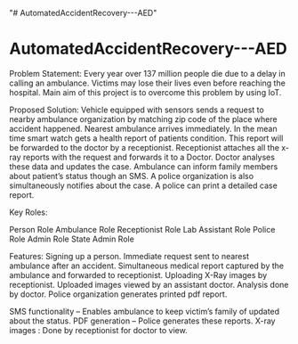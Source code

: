 "# AutomatedAccidentRecovery---AED" 
# AutomatedAccidentRecovery---AED

Problem Statement:
Every year over 137 million people die due to a delay in calling an ambulance.
Victims may lose their lives even before reaching the hospital.
Main aim of this project is to overcome this problem by using IoT.

Proposed Solution:
Vehicle equipped with sensors sends a request to nearby ambulance organization by matching zip code of the place where accident happened.
Nearest ambulance arrives immediately.
In the mean time smart watch gets a health report of patients condition.
This report will be forwarded to the doctor by a receptionist.
Receptionist attaches all the x-ray reports with the request and forwards it to a Doctor.
Doctor analyses these  data and updates the case.
Ambulance can inform family members about patient’s status though an SMS.
A police organization is also simultaneously notifies about the case.
A police can print a detailed case report.

Key Roles:

Person Role
Ambulance Role
Receptionist Role
Lab Assistant Role
Police Role
Admin Role
State Admin Role

Features: 
Signing up a person.
Immediate request sent to nearest ambulance after an accident.
Simultaneous medical report captured by the ambulance and forwarded to receptionist.
Uploading X-Ray images by receptionist.
Uploaded images viewed by an assistant doctor.
Analysis done by doctor.
Police organization generates printed pdf report. 

SMS functionality – Enables ambulance to keep victim’s family of updated about the status.
PDF generation – Police generates these reports.
X-ray images  : Done by receptionist for doctor to view.


